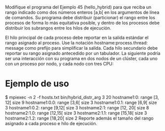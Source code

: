 Modifique el programa del Ejemplo 45 (hello_hybrid) para que reciba un rango indicado como dos números enteros [a,b[ en los argumentos de línea de comandos. Su programa debe distribuir (particionar) el rango entre los procesos de forma lo más equitativa posible, y dentro de los procesos debe distribuir los subrangos entre los hilos de ejecución.

El hilo principal de cada proceso debe reportar en la salida estándar el rango asignado al proceso. Use la notación hostname:process.thread: message como prefijo para simplificar la salida. Cada hilo secundario debe reportar su rango asignado antecedido por un tabulador. La siguiente podría ser una interacción con su programa en dos nodos de un clúster, cada uno con un proceso por nodo, y cada nodo con tres CPU:
# Ejemplo de uso
$ mpiexec -n 2 -f hosts.txt bin/hybrid_distr_arg 3 20
hostname1:0: range [3, 12[ size 9
	hostname1:0.0: range [3,6[ size 3
	hostname1:0.1: range [6,9[ size 3
	hostname1:0.2: range [9,12[ size 3
hostname2:1: range [12, 20[ size 8
	hostname2:1.0: range [12,15[ size 3
	hostname2:1.1: range [15,18[ size 3
	hostname2:1.2: range [18,20[ size 2
Reporte además el tamaño del rango asignado a cada proceso e hilo de ejecución.
